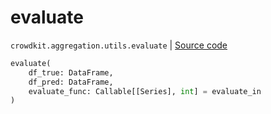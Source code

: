 # evaluate
`crowdkit.aggregation.utils.evaluate` | [Source code](https://github.com/Toloka/crowd-kit/blob/v1.0.0/crowdkit/aggregation/utils.py#L36)

```python
evaluate(
    df_true: DataFrame,
    df_pred: DataFrame,
    evaluate_func: Callable[[Series], int] = evaluate_in
)
```

